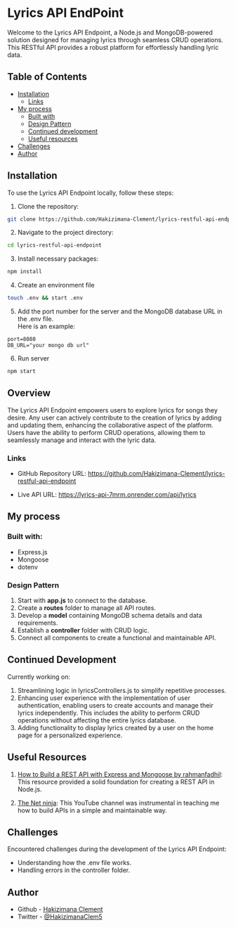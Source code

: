 # Lyrics API EndPoint

Welcome to the Lyrics API Endpoint, a Node.js and MongoDB-powered solution designed for managing lyrics through seamless CRUD operations. This RESTful API provides a robust platform for effortlessly handling lyric data.

## Table of Contents

- [Installation](#installation)
  - [Links](#links)
- [My process](#my-process)
  - [Built with](#built-with)
  - [Design Pattern](#design-pattern)
  - [Continued development](#continued-development)
  - [Useful resources](#useful-resources)
- [Challenges](#challenges)
- [Author](#author)

## Installation

To use the Lyrics API Endpoint locally, follow these steps:

1. Clone the repository:

```bash
git clone https://github.com/Hakizimana-Clement/lyrics-restful-api-endpoint.git
```

2. Navigate to the project directory:

```bash
cd lyrics-restful-api-endpoint
```

3. Install necessary packages:

```bash
npm install
```

4. Create an environment file

```bash
touch .env && start .env
```

5. Add the port number for the server and the MongoDB database URL in the .env file.
   <br>
   Here is an example:

```env
port=8080
DB_URL="your mongo db url"
```

6. Run server

```bash
npm start
```

## Overview

The Lyrics API Endpoint empowers users to explore lyrics for songs they desire. Any user can actively contribute to the creation of lyrics by adding and updating them, enhancing the collaborative aspect of the platform. Users have the ability to perform CRUD operations, allowing them to seamlessly manage and interact with the lyric data.

### Links

- GitHub Repository URL: https://github.com/Hakizimana-Clement/lyrics-restful-api-endpoint

- Live API URL: https://lyrics-api-7mrm.onrender.com/api/lyrics

## My process

### Built with:

- Express.js
- Mongoose
- dotenv

### Design Pattern

1. Start with **app.js** to connect to the database.
2. Create a **routes** folder to manage all API routes.
3. Develop a **model** containing MongoDB schema details and data requirements.
4. Establish a **controller** folder with CRUD logic.
5. Connect all components to create a functional and maintainable API.

## Continued Development

Currently working on:

1. Streamlining logic in lyricsControllers.js to simplify repetitive processes.
2. Enhancing user experience with the implementation of user authentication, enabling users to create accounts and manage their lyrics independently. This includes the ability to perform CRUD operations without affecting the entire lyrics database.
3. Adding functionality to display lyrics created by a user on the home page for a personalized experience.

## Useful Resources

1. [How to Build a REST API with Express and Mongoose by rahmanfadhil](https://rahmanfadhil.com/express-rest-api/): This resource provided a solid foundation for creating a REST API in Node.js.

2. [The Net ninja](https://www.youtube.com/playlist?list=PL4cUxeGkcC9jsz4LDYc6kv3ymONOKxwBU): This YouTube channel was instrumental in teaching me how to build APIs in a simple and maintainable way.

## Challenges

Encountered challenges during the development of the Lyrics API Endpoint:

- Understanding how the .env file works.
- Handling errors in the controller folder.

## Author

- Github - [Hakizimana Clement](https://github.com/Hakizimana-Clement/)
- Twitter - [@HakizimanaClem5](https://www.twitter.com/HakizimanaClem5)
